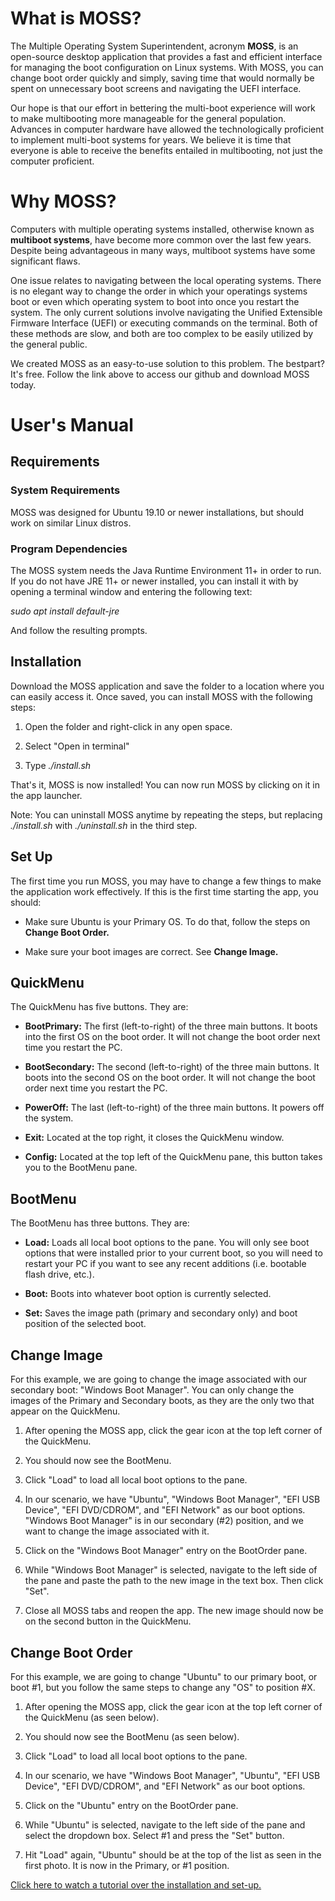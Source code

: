 
What is MOSS?
=================
The Multiple Operating System Superintendent, acronym **MOSS**, is an open-source 
desktop application that provides
a fast and efficient interface for managing the boot configuration on Linux systems. With
MOSS, you can change boot order quickly and simply, saving time that
would normally be spent on unnecessary boot screens and navigating the
UEFI interface.

Our hope is that our effort in bettering the multi-boot experience will
work to make multibooting more manageable for the general population.
Advances in computer hardware have allowed the technologically
proficient to implement multi-boot systems for years. We believe it is
time that everyone is able to receive the benefits entailed in
multibooting, not just the computer proficient.

Why MOSS?
=================

Computers with multiple operating systems installed, otherwise known as
**multiboot systems**, have become more common over the last few years.
Despite being advantageous in many ways, multiboot systems have some
significant flaws.

One issue relates to navigating between the local operating systems.
There is no elegant way to change the order in which your operatings
systems boot or even which operating system to boot into once you
restart the system. The only current solutions involve navigating the
Unified Extensible Firmware Interface (UEFI) or executing commands on
the terminal. Both of these methods are slow, and both are too complex
to be easily utilized by the general public.

We created MOSS as an easy-to-use solution to this problem. The bestpart? It's free. 
Follow the link above to access our github and download MOSS today. 


User's Manual
=============

Requirements
------------

### System Requirements

MOSS was designed for Ubuntu 19.10 or newer installations, but should
work on similar Linux distros.

### Program Dependencies

The MOSS system needs the Java Runtime Environment 11+ in order to run.
If you do not have JRE 11+ or newer installed, you can install it with
by opening a terminal window and entering the following text:

*sudo apt install default-jre*

And follow the resulting prompts.

Installation
------------

Download the MOSS application and save the folder to a location where
you can easily access it. Once saved, you can install MOSS with the
following steps:

1.  Open the folder and right-click in any open space.

2.  Select "Open in terminal"

3.  Type *./install.sh*

That's it, MOSS is now installed! You can now run MOSS by clicking on it
in the app launcher.

Note: You can uninstall MOSS anytime by repeating the steps, but
replacing *./install.sh* with *./uninstall.sh* in the third step.

Set Up
------

The first time you run MOSS, you may have to change a few things to make
the application work effectively. If this is the first time starting the
app, you should:

-   Make sure Ubuntu is your Primary OS. To do that, follow the steps on
    **Change Boot Order.**

-   Make sure your boot images are correct. See **Change Image.**

QuickMenu
---------

The QuickMenu has five buttons. They are:

-   **BootPrimary:** The first (left-to-right) of the three main
    buttons. It boots into the first OS on the boot order. It will not
    change the boot order next time you restart the PC.

-   **BootSecondary:** The second (left-to-right) of the three main
    buttons. It boots into the second OS on the boot order. It will
    not change the boot order next time you restart the PC.

-   **PowerOff:** The last (left-to-right) of the three main buttons. It
    powers off the system.

-   **Exit:** Located at the top right, it closes the QuickMenu window.

-   **Config:** Located at the top left of the QuickMenu pane, this
    button takes you to the BootMenu pane.

BootMenu
--------

The BootMenu has three buttons. They are:

-   **Load:** Loads all local boot options to the pane. You will only
    see boot options that were installed prior to your current boot,
    so you will need to restart your PC if you want to see any recent
    additions (i.e. bootable flash drive, etc.).

-   **Boot:** Boots into whatever boot option is currently selected.

-   **Set:** Saves the image path (primary and secondary only) and boot
    position of the selected boot.

Change Image
------------

For this example, we are going to change the image associated with our
secondary boot: "Windows Boot Manager". You can only change the images
of the Primary and Secondary boots, as they are the only two that appear
on the QuickMenu.

1.  After opening the MOSS app, click the gear icon at the top left
    corner of the QuickMenu.

2.  You should now see the BootMenu.

3.  Click "Load" to load all local boot options to the pane.

4.  In our scenario, we have "Ubuntu", "Windows Boot Manager", "EFI USB
    Device", "EFI DVD/CDROM", and "EFI Network" as our boot options.
    "Windows Boot Manager" is in our secondary (\#2) position, and we
    want to change the image associated with it.

5.  Click on the "Windows Boot Manager" entry on the BootOrder pane.

6.  While "Windows Boot Manager" is selected, navigate to the left side
    of the pane and paste the path to the new image in the text box.
    Then click "Set".

7.  Close all MOSS tabs and reopen the app. The new image should now be
    on the second button in the QuickMenu.

Change Boot Order
-----------------

For this example, we are going to change "Ubuntu" to our primary boot,
or boot \#1, but you follow the same steps to change any "OS" to
position \#X.

1.  After opening the MOSS app, click the gear icon at the top left
    corner of the QuickMenu (as seen below).

2.  You should now see the BootMenu (as seen below).

3.  Click "Load" to load all local boot options to the pane.

4.  In our scenario, we have "Windows Boot Manager", "Ubuntu", "EFI USB
    Device", "EFI DVD/CDROM", and "EFI Network" as our boot options.

5.  Click on the "Ubuntu" entry on the BootOrder pane.

6.  While "Ubuntu" is selected, navigate to the left side of the pane
    and select the dropdown box. Select \#1 and press the "Set"
    button.

7.  Hit "Load" again, "Ubuntu" should be at the top of the list as seen
    in the first photo. It is now in the Primary, or \#1 position.



[Click here to watch a tutorial over the installation and set-up.](https://www.youtube.com/watch?v=NkE7mKvBHmE)
